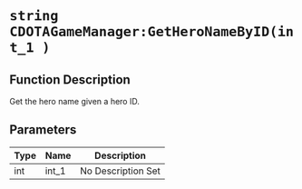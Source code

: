 # `string CDOTAGameManager:GetHeroNameByID(int_1 )`
## Function Description
Get the hero name given a hero ID.
## Parameters
Type|Name|Description
--|--|--
int|int_1|No Description Set
